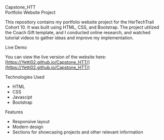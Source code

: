 Capstone_HTT  
Portfolio Website Project  

This repository contains my portfolio website project for the HerTechTrail Cohort 10. It was built using HTML, CSS, and Bootstrap. The project utilized the Coach Gift template, and I conducted online research, and watched tutorial videos to gather ideas and improve my implementation.  

Live Demo  

You can view the live version of the website here: [https://Yetti02.github.io/Capstone_HTT/](https://Yetti02.github.io/Capstone_HTT/)  

 Technologies Used  

- HTML  
- CSS
- Javascipt
- Bootstrap  

Features  

- Responsive layout  
- Modern design  
- Sections for showcasing projects and other relevant information  


